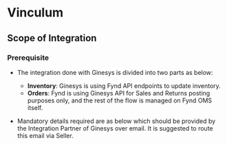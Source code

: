 # Vinculum

## Scope of Integration

### Prerequisite

- The integration done with Ginesys is divided into two parts as below:
  - **Inventory**: Ginesys is using Fynd API endpoints to update inventory.
  - **Orders**: Fynd is using Ginesys API for Sales and Returns posting purposes only, and the rest of the flow is managed on Fynd OMS itself.

- Mandatory details required are as below which should be provided by the Integration Partner of Ginesys over email. It is suggested to route this email via Seller.